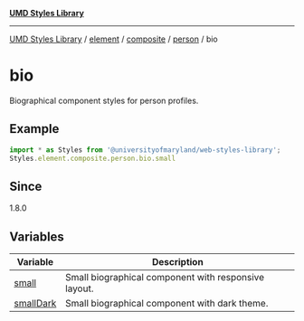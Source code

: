 [**UMD Styles Library**](../../../../../../../README.md)

***

[UMD Styles Library](../../../../../../../README.md) / [element](../../../../../../README.md) / [composite](../../../../README.md) / [person](../../README.md) / bio

# bio

Biographical component styles for person profiles.

## Example

```typescript
import * as Styles from '@universityofmaryland/web-styles-library';
Styles.element.composite.person.bio.small
```

## Since

1.8.0

## Variables

| Variable | Description |
| ------ | ------ |
| [small](variables/small.md) | Small biographical component with responsive layout. |
| [smallDark](variables/smallDark.md) | Small biographical component with dark theme. |
